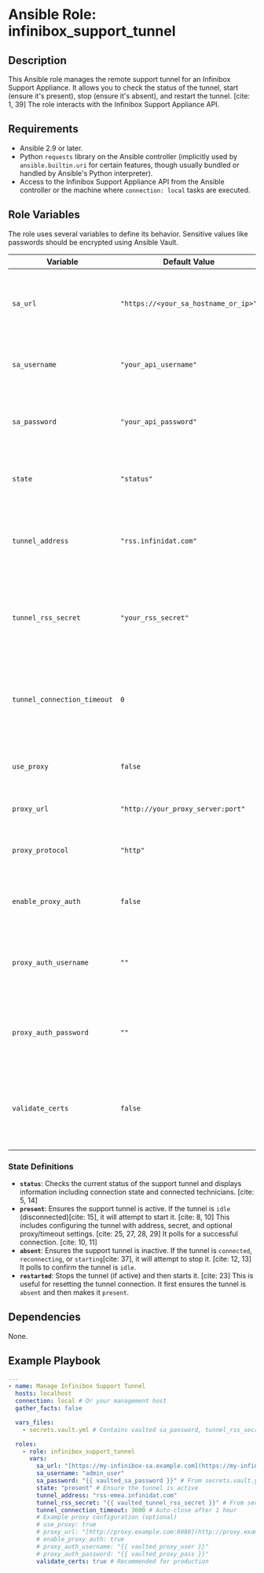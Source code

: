 # Ansible Role: infinibox_support_tunnel

## Description

This Ansible role manages the remote support tunnel for an Infinibox Support Appliance. It allows you to check the status of the tunnel, start (ensure it's present), stop (ensure it's absent), and restart the tunnel. [cite: 1, 39] The role interacts with the Infinibox Support Appliance API.

## Requirements

- Ansible 2.9 or later.
- Python `requests` library on the Ansible controller (implicitly used by `ansible.builtin.uri` for certain features, though usually bundled or handled by Ansible's Python interpreter).
- Access to the Infinibox Support Appliance API from the Ansible controller or the machine where `connection: local` tasks are executed.

## Role Variables

The role uses several variables to define its behavior. Sensitive values like passwords should be encrypted using Ansible Vault.

| Variable                  | Default Value                            | Required | Description                                                                                                                               |
|---------------------------|------------------------------------------|----------|-------------------------------------------------------------------------------------------------------------------------------------------|
| `sa_url`                  | `"https://<your_sa_hostname_or_ip>"`     | Yes      | The base URL for the Infinibox Support Appliance API (e.g., `https://ibox123-sa`).                                                        |
| `sa_username`             | `"your_api_username"`                    | Yes      | Username for authenticating to the Support Appliance API. [cite: 2]                                                                         |
| `sa_password`             | `"your_api_password"`                    | Yes      | Password for authenticating to the Support Appliance API. **Use Ansible Vault.** [cite: 2]                                                |
| `state`                   | `"status"`                               | No       | The desired state of the support tunnel. Options: `status`, `present`, `absent`, `restarted`.                                             |
| `tunnel_address`          | `"rss.infinidat.com"`                    | No       | Target RSS address for the tunnel. Used when `state` is `present` or `restarted`. [cite: 25]                                              |
| `tunnel_rss_secret`       | `"your_rss_secret"`                      | No       | Secret/password for the RSS connection. Used when `state` is `present` or `restarted`. **Use Ansible Vault.** [cite: 25]                   |
| `tunnel_connection_timeout`| `0`                                      | No       | Optional: Connection timeout for the tunnel in seconds. If `0` or undefined, the appliance default is used. [cite: 29]                    |
| `use_proxy`               | `false`                                  | No       | Whether to use a proxy for the tunnel connection. [cite: 27]                                                                              |
| `proxy_url`               | `"http://your_proxy_server:port"`        | No       | The URL of the proxy server if `use_proxy` is `true`.                                                                                     |
| `proxy_protocol`          | `"http"`                                 | No       | Protocol for `proxy_address` (e.g., `http`, `https`) if `use_proxy` is `true`.                                                          |
| `enable_proxy_auth`       | `false`                                  | No       | Whether to enable proxy authentication if `use_proxy` is `true`. [cite: 28]                                                               |
| `proxy_auth_username`     | `""`                                     | No       | Username for proxy authentication if `enable_proxy_auth` is `true`. **Use Ansible Vault.** [cite: 28]                                       |
| `proxy_auth_password`     | `""`                                     | No       | Password for proxy authentication if `enable_proxy_auth` is `true`. **Use Ansible Vault.** [cite: 28]                                       |
| `validate_certs`          | `false`                                  | No       | Whether to validate SSL certificates for API calls. Set to `true` in production if the SA has a trusted certificate. [cite: 2, 3, 6] |

### State Definitions

-   **`status`**: Checks the current status of the support tunnel and displays information including connection state and connected technicians. [cite: 5, 14]
-   **`present`**: Ensures the support tunnel is active. If the tunnel is `idle` (disconnected)[cite: 15], it will attempt to start it. [cite: 8, 10] This includes configuring the tunnel with address, secret, and optional proxy/timeout settings. [cite: 25, 27, 28, 29] It polls for a successful connection. [cite: 10, 11]
-   **`absent`**: Ensures the support tunnel is inactive. If the tunnel is `connected`, `reconnecting`, or `starting`[cite: 37], it will attempt to stop it. [cite: 12, 13] It polls to confirm the tunnel is `idle`.
-   **`restarted`**: Stops the tunnel (if active) and then starts it. [cite: 23] This is useful for resetting the tunnel connection. It first ensures the tunnel is `absent` and then makes it `present`.

## Dependencies

None.

## Example Playbook

```yaml
---
- name: Manage Infinibox Support Tunnel
  hosts: localhost
  connection: local # Or your management host
  gather_facts: false

  vars_files:
    - secrets.vault.yml # Contains vaulted sa_password, tunnel_rss_secret, etc.

  roles:
    - role: infinibox_support_tunnel
      vars:
        sa_url: "[https://my-infinibox-sa.example.com](https://my-infinibox-sa.example.com)"
        sa_username: "admin_user"
        sa_password: "{{ vaulted_sa_password }}" # From secrets.vault.yml
        state: "present" # Ensure the tunnel is active
        tunnel_address: "rss-emea.infinidat.com"
        tunnel_rss_secret: "{{ vaulted_tunnel_rss_secret }}" # From secrets.vault.yml
        tunnel_connection_timeout: 3600 # Auto-close after 1 hour
        # Example proxy configuration (optional)
        # use_proxy: true
        # proxy_url: "[http://proxy.example.com:8080](http://proxy.example.com:8080)"
        # enable_proxy_auth: true
        # proxy_auth_username: "{{ vaulted_proxy_user }}"
        # proxy_auth_password: "{{ vaulted_proxy_pass }}"
        validate_certs: true # Recommended for production
